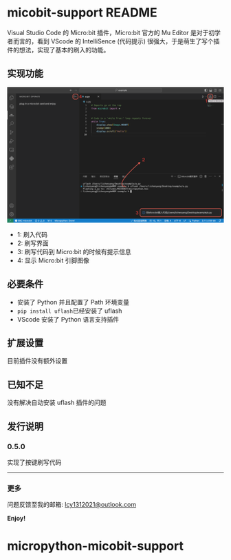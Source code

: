 # micobit-support README
Visual Studio Code 的 Micro:bit 插件，Micro:bit 官方的 Mu Editor 是对于初学者而言的，看到 VScode 的 IntelliSence (代码提示) 很强大，于是萌生了写个插件的想法，实现了基本的刷入的功能。
## 实现功能
![Control on Micro:bit!](https://github.com/Lcy-131/micropython-micobit-support/blob/main/images/firstView.png?raw=true "Do anything on Micro:bit")
* 1: 刷入代码
* 2: 刷写界面
* 3: 刷写代码到 Micro:bit 的时候有提示信息
* 4: 显示 Micro:bit 引脚图像
## 必要条件
* 安装了 Python 并且配置了 Path 环境变量
* `pip install uflash`已经安装了 uflash
* VScode 安装了 Python 语言支持插件
## 扩展设置
目前插件没有额外设置
## 已知不足
没有解决自动安装 uflash 插件的问题
## 发行说明
### 0.5.0
实现了按键刷写代码

-----------------------------------------------------------------------------------------------------------
### 更多
问题反馈至我的邮箱: lcy1312021@outlook.com

**Enjoy!**
# micropython-micobit-support
